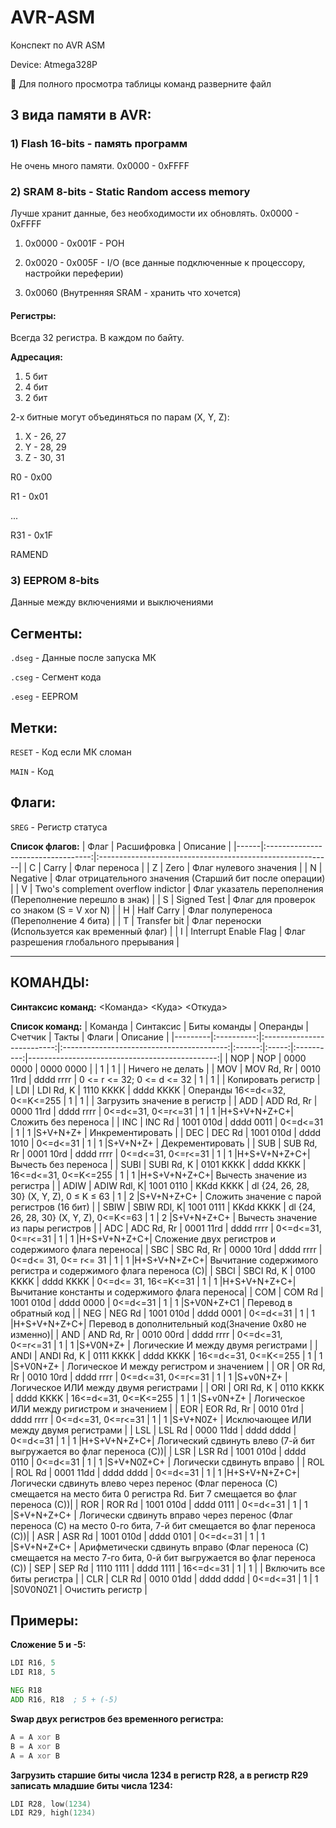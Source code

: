 # AVR-ASM
Конспект по AVR ASM

Device:
Atmega328P

:black_square_button: Для полного просмотра таблицы команд разверните файл

## 3 вида памяти в AVR:
### 1) Flash 16-bits - память программ

Не очень много памяти.
0x0000 - 0xFFFF

### 2) SRAM 8-bits   - Static Random access memory

Лучше хранит данные, без необходимости их обновлять.
0x0000 - 0xFFFF

1) 0x0000 - 0x001F - POH

2) 0x0020 - 0x005F - I/O (все данные подключенные к процессору, настройки переферии)

3) 0x0060 (Внутренняя SRAM - хранить что хочется)

#### Регистры:
Всегда 32 регистра. В каждом по байту.

**Адресация:**

1) 5 бит
2) 4 бит
3) 2 бит 

2-х битные могут объединяться по парам (X, Y, Z):
1) X - 26, 27
2) Y - 28, 29
3) Z - 30, 31

R0  - 0x00

R1  - 0x01

...

R31 - 0x1F

RAMEND

### 3) EEPROM 8-bits 
Данные между включениями и выключениями


## Сегменты:
```.dseg``` - Данные после запуска МК


```.cseg``` - Сегмент кода


```.eseg``` - EEPROM


## Метки:
```RESET``` - Код если МК сломан

```MAIN``` - Код

## Флаги:
```SREG``` - Регистр статуса

**Список флагов:**
| Флаг | Расшифровка                        | Описание                                                  |
|------|:----------------------------------:|:----------------------------------------------------------|
| C    | Carry                              | Флаг переноса                                             |
| Z    | Zero                               | Флаг нулевого значения                                    |
| N    | Negative                           | Флаг отрицательного значения (Старший бит после операции) |
| V    | Two's complement overflow indictor | Флаг указатель переполнения (Переполнение перешло в знак) |
| S    | Signed Test                        | Флаг для проверок со знаком (S = V xor N)                 |
| H    | Half Carry                         | Флаг полупереноса (Переполнение 4 бита)                   |
| T    | Transfer bit                       | Флаг переноски (Используется как временный флаг)          |
| I    | Interrupt Enable Flag              | Флаг разрешения глобального прерывания                    |

----
## КОМАНДЫ:

**Синтаксис команд:**
<Команда> <Куда> <Откуда>

**Список команд:**
| Команда | Синтаксис  | Биты команды               | Операнды                                  |Счетчик | Такты | Флаги      | Описание                                       |
|---------|:----------:|:--------------------------:|:-----------------------------------------:|:------:|:-----:|:----------:|-----------------------------------------------:|
| NOP     | NOP        | 0000 0000 &#124; 0000 0000 |                                           | 1      | 1     |            | Ничего не делать                               |
| MOV     | MOV Rd, Rr | 0010 11rd &#124; dddd rrrr | 0 <= r <= 32; 0 <= d <= 32                | 1      | 1     |            | Копировать регистр                             |
| LDI     | LDI Rd, K  | 1110 KKKK &#124; dddd KKKK | Операнды 16<=d<=32, 0<=K<=255             | 1      | 1     |            | Загрузить значение в регистр                   |
| ADD     | ADD Rd, Rr | 0000 11rd &#124; dddd rrrr | 0<=d<=31, 0<=r<=31                        | 1      | 1     |H+S+V+N+Z+C+| Сложить без переноса                           |
| INC     | INC Rd     | 1001 010d &#124; dddd 0011 | 0<=d<=31                                  | 1      | 1     |S+V+N+Z+    | Инкрементировать                               |
| DEC     | DEC Rd     | 1001 010d &#124; dddd 1010 | 0<=d<=31                                  | 1      | 1     |S+V+N+Z+    | Декрементировать                               |
| SUB     | SUB Rd, Rr | 0001 10rd &#124; dddd rrrr | 0<=d<=31, 0<=r<=31                        | 1      | 1     |H+S+V+N+Z+C+| Вычесть без переноса                           |
| SUBI    | SUBI Rd, K | 0101 KKKK &#124; dddd KKKK | 16<=d<=31, 0<=K<=255                      | 1      | 1     |H+S+V+N+Z+C+| Вычесть значение из регистра                   |
| ADIW    | ADIW Rdl, K| 1001 0110 &#124; KKdd KKKK | dl {24, 26, 28, 30} (X, Y, Z), 0 ≤ K ≤ 63 | 1      | 2     |S+V+N+Z+C+  | Сложить значение с парой регистров (16 бит)    |
| SBIW    | SBIW RDl, K| 1001 0111 &#124; KKdd KKKK | dl {24, 26, 28, 30} (X, Y, Z), 0<=K<=63   | 1      | 2     |S+V+N+Z+C+  | Вычесть значение из пары регистров             |
| ADC     | ADC Rd, Rr | 0001 11rd &#124; dddd rrrr | 0<=d<=31, 0<=r<=31                        | 1      | 1     |H+S+V+N+Z+C+| Сложение двух регистров и содержимого флага переноса|
| SBC     | SBC Rd, Rr | 0000 10rd &#124; dddd rrrr | 0<=d<= 31, 0<= r<= 31                     | 1      | 1     |H+S+V+N+Z+C+| Вычитание содержимого регистра и содержимого флага переноса (С)|
| SBCI    | SBCI Rd, K | 0100 KKKK &#124; dddd KKKK | 0<=d<= 31, 16<=K<=31                      | 1      | 1     |H+S+V+N+Z+C+| Вычитание константы и содержимого флага переноса|
| СOM     | COM Rd     | 1001 010d &#124; dddd 0000 | 0<=d<=31                                  | 1      | 1     |S+V0N+Z+C1  | Перевод в обратный код                         |
| NEG     | NEG Rd     | 1001 010d &#124; dddd 0001 | 0<=d<=31                                  | 1      | 1     |H+S+V+N+Z+C+| Перевод в дополнительный код(Значение 0x80 не изменно)|
| AND     | AND Rd, Rr | 0010 00rd &#124; dddd rrrr | 0<=d<=31, 0<=r<=31                        | 1      | 1     |S+V0N+Z+    | Логические И между двумя регистрами            |
| ANDI    | ANDI Rd, K | 0111 KKKK &#124; dddd KKKK | 16<=d<=31, 0<=K<=255                      | 1      | 1     |S+V0N+Z+    | Логическое И между регистром и значением       |
| OR      | OR Rd, Rr  | 0010 10rd &#124; dddd rrrr | 0<=d<=31, 0<=r<=31                        | 1      | 1     |S+v0N+Z+    | Логическое ИЛИ между двумя регистрами          |
| ORI     | ORI Rd, K  | 0110 KKKK &#124; dddd KKKK | 16<=d<=31, 0<=K<=255                      | 1      | 1     |S+v0N+Z+    | Логическое ИЛИ между ригистром и значением     |
| EOR     | EOR Rd, Rr | 0010 01rd &#124; dddd rrrr | 0<=d<=31, 0<=r<=31                        | 1      | 1     |S+V+N0Z+    | Исключающее ИЛИ между двумя регистрами         |
| LSL     | LSL Rd     | 0000 11dd &#124; dddd dddd | 0<=d<=31                                  | 1      | 1     |H+S+V+N+Z+C+| Логический сдвинуть влево (7-й бит выгружается во флаг переноса (C))|
| LSR     | LSR Rd     | 1001 010d &#124; dddd 0110 | 0<=d<=31                                  | 1      | 1     |S+V+N0Z+C+  | Логически сдвинуть вправо                      |
| ROL     | ROL Rd     | 0001 11dd &#124; dddd dddd | 0<=d<=31                                  | 1      | 1     |H+S+V+N+Z+C+| Логически сдвинуть влево через перенос (Флаг переноса (С) смещается на место бита 0 регистра Rd. Бит 7 смещается во флаг переноса (С))|
| ROR     | ROR Rd     | 1001 010d &#124; dddd 0111 | 0<=d<=31                                  | 1      | 1     |S+V+N+Z+C+  | Логически сдвинуть вправо через перенос (Флаг переноса (С) на место 0-го бита, 7-й бит смещается во флаг переноса (С))|
| ASR     | ASR Rd     | 1001 010d &#124; dddd 0101 | 0<=d<=31                                  | 1      | 1     |S+V+N+Z+C+  | Арифметически сдвинуть вправо (Флаг переноса (С) смещается на место 7-го бита, 0-й бит выгружается во флаг переноса (С))
| SEP     | SEP Rd     | 1110 1111 &#124; dddd 1111 | 16<=d<=31                                 | 1      | 1     |            | Включить все биты регистра                     |
| CLR     | CLR Rd     | 0010 01dd &#124; dddd dddd | 0<=d<=31                                  | 1      | 1     |S0V0N0Z1    | Очистить регистр                               |


## Примеры:

**Сложение 5 и -5:**
```asm
LDI R16, 5
LDI R18, 5

NEG R18
ADD R16, R18  ; 5 + (-5)
```

**Swap двух регистров без временного регистра:**
```asm
A = A xor B
B = A xor B
A = A xor B
```
**Загрузить старшие биты числа 1234 в регистр R28, а в регистр R29 записать младшие биты числа 1234:**
```asm
LDI R28, low(1234) 
LDI R29, high(1234) 
```
